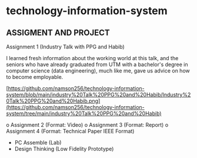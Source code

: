 # technology-information-system

ASSIGMENT AND PROJECT
---------------------

Assignment 1 (Industry Talk with PPG and Habib)

I learned fresh information about the working world at this talk, and the seniors who have already graduated from UTM with a bachelor's degree in computer science (data engineering), much like me, gave us advice on how to become employable.  

[https://github.com/namson256/technology-information-system/blob/main/industry%20Talk%20PPG%20and%20Habib/Industry%20Talk%20PPG%20and%20Habib.png](https://github.com/namson256/technology-information-system/tree/main/industry%20Talk%20PPG%20and%20Habib)

o Assignment 2 (Format: Video)
o Assignment 3 (Format: Report)
o Assignment 4 (Format: Technical Paper IEEE Format)
- PC Assemble (Lab)
- Design Thinking (Low Fidelity Prototype) 
